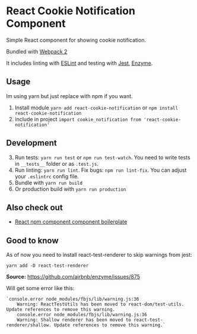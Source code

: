 # React Cookie Notification Component

Simple React component for showing cookie notification.

Bundled with [Webpack 2](https://webpack.js.org/)

It includes linting with [ESLint](http://eslint.org/) and testing with [Jest](http://facebook.github.io/jest/), [Enzyme](http://airbnb.io/enzyme/).

## Usage
Im using yarn but just replace with npm if you want.
1. Install module `yarn add react-cookie-notification` or `npm install react-cookie-notification`
2. include in project `import cookie_notification from 'react-cookie-notification'`

## Development
3. Run tests: `yarn run test` or `npm run test-watch`. You need to write tests in `__tests__` folder or as `.test.js`.
4. Run linting: `yarn run lint`. Fix bugs: `npm run lint-fix`. You can adjust your `.eslintrc` config file.
5. Bundle with `yarn run build`
6. Or production build with `yarn run production`        
 
## Also check out

- [React npm component component boilerplate](https://github.com/lindgr3n/react-npm-component-boilerplate)

## Good to know
As of now you need to install react-test-renderer to skip warnings from jest: 

`yarn add -D react-test-renderer` 

**Source:** https://github.com/airbnb/enzyme/issues/875

Will get some error like this:

    `console.error node_modules/fbjs/lib/warning.js:36
        Warning: ReactTestUtils has been moved to react-dom/test-utils. Update references to remove this warning.
        console.error node_modules/fbjs/lib/warning.js:36
        Warning: Shallow renderer has been moved to react-test-renderer/shallow. Update references to remove this warning.`
       
